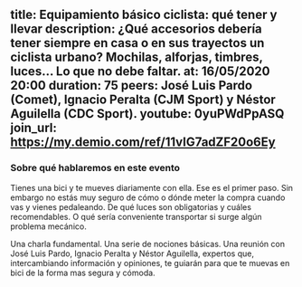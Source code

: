 title: Equipamiento básico ciclista: qué tener y llevar
description: ¿Qué accesorios debería tener siempre en casa o en sus trayectos un ciclista urbano? Mochilas, alforjas, timbres, luces… Lo que no debe faltar. 
at: 16/05/2020 20:00
duration: 75
peers: José Luis Pardo (Comet), Ignacio Peralta (CJM Sport) y Néstor Aguilella (CDC Sport).
youtube: 0yuPWdPpASQ
join_url: https://my.demio.com/ref/11vIG7adZF20o6Ey
----
### Sobre qué hablaremos en este evento

Tienes una bici y te mueves diariamente con ella. Ese es el primer paso. Sin embargo no estás muy seguro de cómo o dónde meter la compra cuando vas y vienes pedaleando. De qué luces son obligatorias y cuáles recomendables. O qué sería conveniente transportar si surge algún problema mecánico. 

Una charla fundamental. Una serie de nociones básicas. Una reunión con José Luis Pardo, Ignacio Peralta y Néstor Aguilella, expertos que, intercambiando información y opiniones, te guiarán para que te muevas en bici de la forma mas segura y cómoda. 
